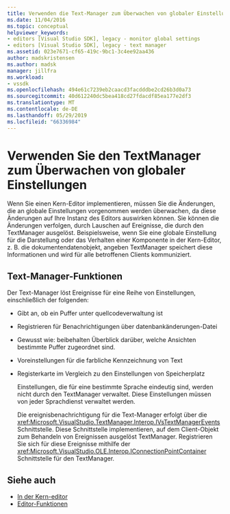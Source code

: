 ```yaml
---
title: Verwenden die Text-Manager zum Überwachen von globaler Einstellungen | Microsoft-Dokumentation
ms.date: 11/04/2016
ms.topic: conceptual
helpviewer_keywords:
- editors [Visual Studio SDK], legacy - monitor global settings
- editors [Visual Studio SDK], legacy - text manager
ms.assetid: 023e7671-cf65-419c-9bc1-3c4ee92aa436
author: madskristensen
ms.author: madsk
manager: jillfra
ms.workload:
- vssdk
ms.openlocfilehash: 494e61c7239eb2caacd3facdddbe2cd26b3d0a73
ms.sourcegitcommit: 40d612240dc5bea418cd27fdacdf85ea177e2df3
ms.translationtype: MT
ms.contentlocale: de-DE
ms.lasthandoff: 05/29/2019
ms.locfileid: "66336984"
---
```

# <a name="use-the-text-manager-to-monitor-global-settings"></a>Verwenden Sie den TextManager zum Überwachen von globaler Einstellungen
Wenn Sie einen Kern-Editor implementieren, müssen Sie die Änderungen, die an globale Einstellungen vorgenommen werden überwachen, da diese Änderungen auf Ihre Instanz des Editors auswirken können. Sie können die Änderungen verfolgen, durch Lauschen auf Ereignisse, die durch den TextManager ausgelöst. Beispielsweise, wenn Sie eine globale Einstellung für die Darstellung oder das Verhalten einer Komponente in der Kern-Editor, z. B. die dokumentendatenobjekt, angeben TextManager speichert diese Informationen und wird für alle betroffenen Clients kommuniziert.

## <a name="text-manager-functions"></a>Text-Manager-Funktionen
 Der Text-Manager löst Ereignisse für eine Reihe von Einstellungen, einschließlich der folgenden:

- Gibt an, ob ein Puffer unter quellcodeverwaltung ist

- Registrieren für Benachrichtigungen über datenbankänderungen-Datei

- Gewusst wie: beibehalten Überblick darüber, welche Ansichten bestimmte Puffer zugeordnet sind.

- Voreinstellungen für die farbliche Kennzeichnung von Text

- Registerkarte im Vergleich zu den Einstellungen von Speicherplatz

  Einstellungen, die für eine bestimmte Sprache eindeutig sind, werden nicht durch den TextManager verwaltet. Diese Einstellungen müssen von jeder Sprachdienst verwaltet werden.

  Die ereignisbenachrichtigung für die Text-Manager erfolgt über die <xref:Microsoft.VisualStudio.TextManager.Interop.IVsTextManagerEvents> Schnittstelle. Diese Schnittstelle implementieren, auf dem Client-Objekt zum Behandeln von Ereignissen ausgelöst TextManager. Registrieren Sie sich für diese Ereignisse mithilfe der <xref:Microsoft.VisualStudio.OLE.Interop.IConnectionPointContainer> Schnittstelle für den TextManager.

## <a name="see-also"></a>Siehe auch
- [In der Kern-editor](../extensibility/inside-the-core-editor.md)
- [Editor-Funktionen](https://msdn.microsoft.com/library/bdac940d-1f14-4019-a01f-fd0bb3dc7198)